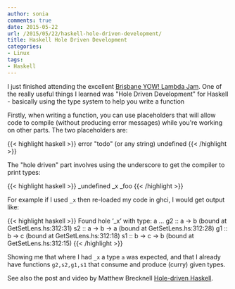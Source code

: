 ```yaml
---
author: sonia
comments: true
date: 2015-05-22
url: /2015/05/22/haskell-hole-driven-development/
title: Haskell Hole Driven Development
categories:
- Linux
tags:
- Haskell
---
```


I just finished attending the excellent [Brisbane YOW! Lambda
Jam](http://lambdajam.yowconference.com.au/). One of the really useful
things I learned was "Hole Driven Development" for Haskell - basically
using the type system to help you write a function

<!--more-->

Firstly, when writing a function, you can use placeholders that will
allow code to compile (without producing error messages) while you're
working on other parts. The two placeholders are:

{{< highlight haskell >}}
error "todo" (or any string)
undefined
{{< /highlight >}}

The "hole driven" part involves using the underscore to get the
compiler to print types:

{{< highlight haskell >}}
_undefined
_x
_foo
{{< /highlight >}}

For example if I used `_x` then re-loaded my code in ghci, I would get
output like:

{{< highlight haskell >}}
Found hole ‘_x’ with type: a
...
g2 :: a -> b (bound at GetSetLens.hs:312:31)
s2 :: a -> b -> a (bound at GetSetLens.hs:312:28)
g1 :: b -> c (bound at GetSetLens.hs:312:18)
s1 :: b -> c -> b (bound at GetSetLens.hs:312:15)
{{< /highlight >}}

Showing me that where I had `_x` a type `a` was expected, and that I already
have functions `g2,s2,g1,s1` that consume and produce (curry) given types.

See also the post and video by Matthew Brecknell [Hole-driven
Haskell](http://matthew.brecknell.net/post/hole-driven-haskell/).
